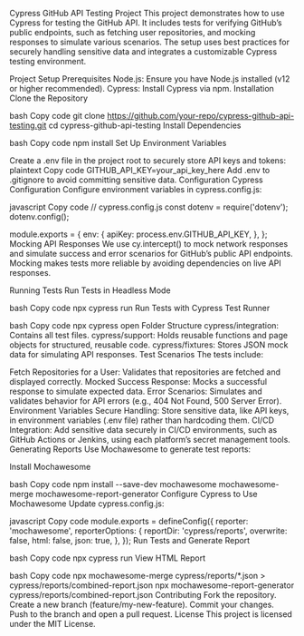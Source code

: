 Cypress GitHub API Testing Project
This project demonstrates how to use Cypress for testing the GitHub API. It includes tests for verifying GitHub’s public endpoints, such as fetching user repositories, and mocking responses to simulate various scenarios. The setup uses best practices for securely handling sensitive data and integrates a customizable Cypress testing environment.

Project Setup
Prerequisites
Node.js: Ensure you have Node.js installed (v12 or higher recommended).
Cypress: Install Cypress via npm.
Installation
Clone the Repository

bash
Copy code
git clone https://github.com/your-repo/cypress-github-api-testing.git
cd cypress-github-api-testing
Install Dependencies

bash
Copy code
npm install
Set Up Environment Variables

Create a .env file in the project root to securely store API keys and tokens:
plaintext
Copy code
GITHUB_API_KEY=your_api_key_here
Add .env to .gitignore to avoid committing sensitive data.
Configuration
Cypress Configuration
Configure environment variables in cypress.config.js:

javascript
Copy code
// cypress.config.js
const dotenv = require('dotenv');
dotenv.config();

module.exports = {
  env: {
    apiKey: process.env.GITHUB_API_KEY,
  },
};
Mocking API Responses
We use cy.intercept() to mock network responses and simulate success and error scenarios for GitHub’s public API endpoints. Mocking makes tests more reliable by avoiding dependencies on live API responses.

Running Tests
Run Tests in Headless Mode

bash
Copy code
npx cypress run
Run Tests with Cypress Test Runner

bash
Copy code
npx cypress open
Folder Structure
cypress/integration: Contains all test files.
cypress/support: Holds reusable functions and page objects for structured, reusable code.
cypress/fixtures: Stores JSON mock data for simulating API responses.
Test Scenarios
The tests include:

Fetch Repositories for a User: Validates that repositories are fetched and displayed correctly.
Mocked Success Response: Mocks a successful response to simulate expected data.
Error Scenarios: Simulates and validates behavior for API errors (e.g., 404 Not Found, 500 Server Error).
Environment Variables
Secure Handling: Store sensitive data, like API keys, in environment variables (.env file) rather than hardcoding them.
CI/CD Integration: Add sensitive data securely in CI/CD environments, such as GitHub Actions or Jenkins, using each platform’s secret management tools.
Generating Reports
Use Mochawesome to generate test reports:

Install Mochawesome

bash
Copy code
npm install --save-dev mochawesome mochawesome-merge mochawesome-report-generator
Configure Cypress to Use Mochawesome Update cypress.config.js:

javascript
Copy code
module.exports = defineConfig({
  reporter: 'mochawesome',
  reporterOptions: {
    reportDir: 'cypress/reports',
    overwrite: false,
    html: false,
    json: true,
  },
});
Run Tests and Generate Report

bash
Copy code
npx cypress run
View HTML Report

bash
Copy code
npx mochawesome-merge cypress/reports/*.json > cypress/reports/combined-report.json
npx mochawesome-report-generator cypress/reports/combined-report.json
Contributing
Fork the repository.
Create a new branch (feature/my-new-feature).
Commit your changes.
Push to the branch and open a pull request.
License
This project is licensed under the MIT License.
